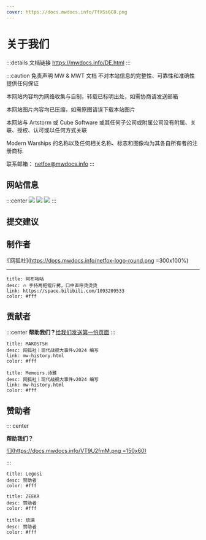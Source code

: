 ```yaml
---
cover: https://docs.mwdocs.info/TfXSs6C8.png
---
```


# 关于我们

:::details 文档链接
https://mwdocs.info/DE.html
:::

:::caution 免责声明
MW & MWT 文档 不对本站信息的完整性、可靠性和准确性提供任何保证

本网站内容均为网络收集与自制，转载已标明出处，如需协商请发送邮箱

本网站图片内容均已压缩，如需原图请误下载本站图片

本网站与 Artstorm 或 Cube Software 或其任何子公司或附属公司没有附属、关联、授权、认可或以任何方式关联

Modern Warships 的名称以及任何相关名称、标志和图像均为其各自所有者的注册商标

联系邮箱：
netfox@mwdocs.info
:::

## 网站信息

:::center
![](https://img.shields.io/badge/系统-vuepress--v2-blue.svg?style=for-the-badge) ![](https://img.shields.io/badge/主题-vuepress--theme--hope-blue.svg?style=for-the-badge) ![](https://img.shields.io/badge/部署-Netlify-blue.svg?style=for-the-badge)
:::

## 提交建议 <Badge text="实验性" type="warning" />

<SubmitWork />

## 制作者 <Badge text="网狐社" type="danger" />

![网狐社](https://docs.mwdocs.info/netfox-logo-round.png =300x100%)

---

```component VPCard
title: 阿布咕咕
desc: 🔥 手持两把锟斤拷，口中直呼烫烫烫
link: https://space.bilibili.com/1093209533
color: #fff
```

## 贡献者
:::center
**帮助我们？**[给我们发送第一份页面](demo/info.md)
:::

```component VPCard
title: MAKOSTSH
desc: 网狐社丨现代战舰大事件v2024 编写
link: mw-history.html
color: #fff
```

```component VPCard
title: Memoirs.诗雅
desc: 网狐社丨现代战舰大事件v2024 编写
link: mw-history.html
color: #fff
```

## 赞助者

::: center

**帮助我们？**

[![](https://docs.mwdocs.info/VT9U2fmM.png =150x60)](https://afdian.net/order/create?plan_id=2bf62f5ebc1811ed9c3f5254001e7c00&product_type=0&month=1)

:::

```component VPCard
title: Legosi
desc: 赞助者
color: #fff
```

```component VPCard
title: ZEEKR
desc: 赞助者
color: #fff
```

```component VPCard
title: 琉璃
desc: 赞助者
color: #fff
```
